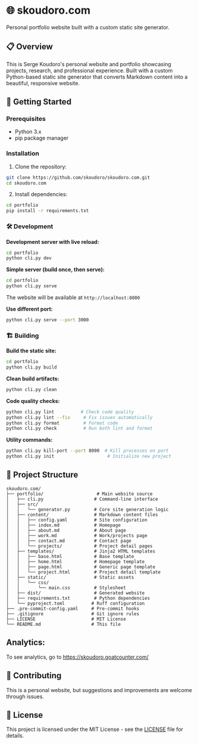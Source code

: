 # 🌐 skoudoro.com

Personal portfolio website built with a custom static site generator.

## 📋 Overview

This is Serge Koudoro's personal website and portfolio showcasing projects, research, and professional experience. Built with a custom Python-based static site generator that converts Markdown content into a beautiful, responsive website.

## 🚀 Getting Started

### Prerequisites

- Python 3.x
- pip package manager

### Installation

1. Clone the repository:

```bash
git clone https://github.com/skoudoro/skoudoro.com.git
cd skoudoro.com
```

2. Install dependencies:

```bash
cd portfolio
pip install -r requirements.txt
```

### 🛠️ Development

**Development server with live reload:**

```bash
cd portfolio
python cli.py dev
```

**Simple server (build once, then serve):**

```bash
cd portfolio
python cli.py serve
```

The website will be available at `http://localhost:8000`

**Use different port:**

```bash
python cli.py serve --port 3000
```

### 🏗️ Building

**Build the static site:**

```bash
cd portfolio
python cli.py build
```

**Clean build artifacts:**

```bash
python cli.py clean
```

**Code quality checks:**

```bash
python cli.py lint          # Check code quality
python cli.py lint --fix     # Fix issues automatically
python cli.py format         # Format code
python cli.py check          # Run both lint and format
```

**Utility commands:**

```bash
python cli.py kill-port --port 8000  # Kill processes on port
python cli.py init                    # Initialize new project
```

## 📁 Project Structure

```
skoudoro.com/
├── portfolio/                    # Main website source
│   ├── cli.py                   # Command-line interface
│   ├── src/
│   │   └── generator.py         # Core site generation logic
│   ├── content/                 # Markdown content files
│   │   ├── config.yaml          # Site configuration
│   │   ├── index.md             # Homepage
│   │   ├── about.md             # About page
│   │   ├── work.md              # Work/projects page
│   │   ├── contact.md           # Contact page
│   │   └── projects/            # Project detail pages
│   ├── templates/               # Jinja2 HTML templates
│   │   ├── base.html            # Base template
│   │   ├── home.html            # Homepage template
│   │   ├── page.html            # Generic page template
│   │   └── project.html         # Project detail template
│   ├── static/                  # Static assets
│   │   └── css/
│   │       └── main.css         # Stylesheet
│   ├── dist/                    # Generated website
│   ├── requirements.txt         # Python dependencies
│   └── pyproject.toml          # Ruff configuration
├── .pre-commit-config.yaml     # Pre-commit hooks
├── .gitignore                  # Git ignore rules
├── LICENSE                     # MIT License
└── README.md                   # This file
```

## Analytics:

To see analytics, go to https://skoudoro.goatcounter.com/

## 🤝 Contributing

This is a personal website, but suggestions and improvements are welcome through issues.

## 📄 License

This project is licensed under the MIT License - see the [LICENSE](LICENSE) file for details.
